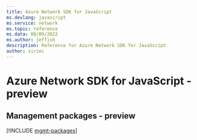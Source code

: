```yaml
---
title: Azure Network SDK for JavaScript
ms.devlang: javascript
ms.service: network
ms.topic: reference
ms.data: 08/09/2022
ms.author: jeffish
description: Reference for Azure Network SDK for JavaScript
author: xirzec
---
```

# Azure Network SDK for JavaScript - preview

## Management packages - preview
[!INCLUDE [mgmt-packages](network-mgmt-index.md)]